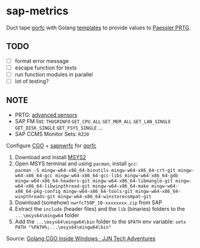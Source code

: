 # sap-metrics

Duct tape [gorfc](https://github.com/SAP/gorfc#install-gorfc) with Golang [templates](https://pkg.go.dev/text/template) to provide values to [Paessler PRTG](https://www.paessler.com/prtg).

## TODO

- [ ] format error message
- [ ] escape function for texts
- [ ] run function modules in parallel
- [ ] lot of testing?

## NOTE

+ PRTG: [advanced sensors](https://www.paessler.com/manuals/prtg/custom_sensors#advanced_sensors)
+ SAP FM list: `THUSRINFO` `GET_CPU_ALL` `GET_MEM_ALL` `GET_LAN_SINGLE` `GET_DISK_SINGLE` `GET_FSYS_SINGLE` ...
+ SAP CCMS Monitor Sets: `RZ20`

Configure [CGO](https://pkg.go.dev/cmd/cgo) + [sapnwrfc](https://support.sap.com/en/product/connectors/nwrfcsdk.html) for [gorfc](https://github.com/SAP/gorfc#install-gorfc)

1. Download and install [MSYS2](https://www.msys2.org/)
2. Open MSYS terminal and using `pacman`, install `gcc`:  
  `pacman -S mingw-w64-x86_64-binutils mingw-w64-x86_64-crt-git mingw-w64-x86_64-gcc mingw-w64-x86_64-gcc-libs mingw-w64-x86_64-gdb mingw-w64-x86_64-headers-git mingw-w64-x86_64-libmangle-git mingw-w64-x86_64-libwinpthread-git mingw-w64-x86_64-make mingw-w64-x86_64-pkg-config mingw-w64-x86_64-tools-git mingw-w64-x86_64-winpthreads-git mingw-w64-x86_64-winstorecompat-git`
3. Download (somehow) `nwrfc750P_10-xxxxxxxx.zip` from SAP
4. Extract the `include` (header files) and the `lib` (binaries) folders to the `...\msys64\mingw64` folder
5. Add the `...\msys64\mingw64\bin` folder to the `$PATH` env variable:
  `setx PATH "%PATH%;...\msys64\mingw64\bin"`

Source: [Golang CGO inside Windows · JJN Tech Adventures](https://jjn.one/posts/golang-gco-windows/)